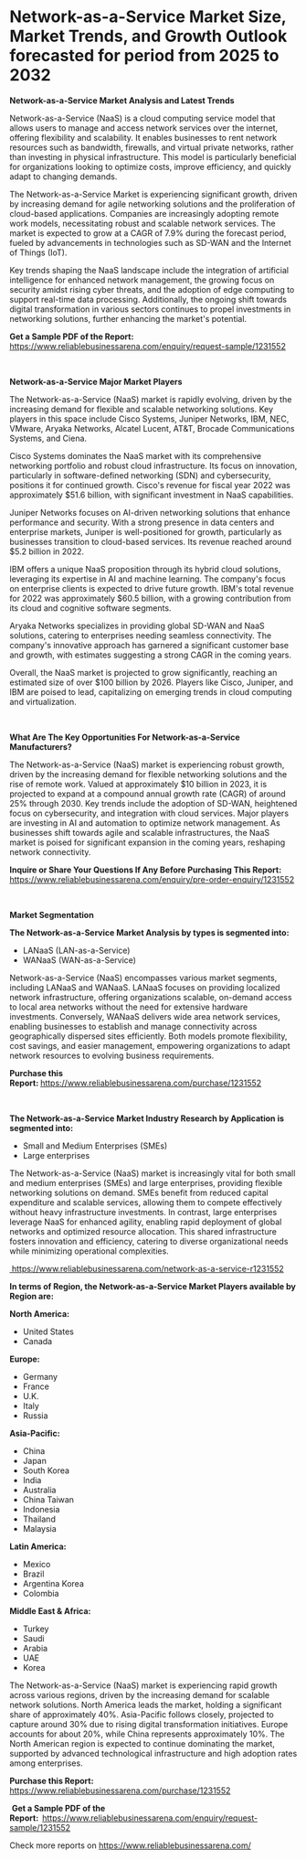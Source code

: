 <p><h1>Network-as-a-Service Market Size, Market Trends, and Growth Outlook forecasted for period from 2025 to 2032</h1></p><p><strong>Network-as-a-Service Market Analysis and Latest Trends</strong></p>
<p><p>Network-as-a-Service (NaaS) is a cloud computing service model that allows users to manage and access network services over the internet, offering flexibility and scalability. It enables businesses to rent network resources such as bandwidth, firewalls, and virtual private networks, rather than investing in physical infrastructure. This model is particularly beneficial for organizations looking to optimize costs, improve efficiency, and quickly adapt to changing demands.</p><p>The Network-as-a-Service Market is experiencing significant growth, driven by increasing demand for agile networking solutions and the proliferation of cloud-based applications. Companies are increasingly adopting remote work models, necessitating robust and scalable network services. The market is expected to grow at a CAGR of 7.9% during the forecast period, fueled by advancements in technologies such as SD-WAN and the Internet of Things (IoT).</p><p>Key trends shaping the NaaS landscape include the integration of artificial intelligence for enhanced network management, the growing focus on security amidst rising cyber threats, and the adoption of edge computing to support real-time data processing. Additionally, the ongoing shift towards digital transformation in various sectors continues to propel investments in networking solutions, further enhancing the market's potential.</p></p>
<p><strong>Get a Sample PDF of the Report:&nbsp;</strong> <a href="https://www.reliablebusinessarena.com/enquiry/request-sample/1231552?utm_campaign=2110&utm_medium=2&utm_source=Github&utm_content=ia&utm_term=15022025&utm_id=network-as-a-service">https://www.reliablebusinessarena.com/enquiry/request-sample/1231552</a></p>
<p>&nbsp;</p>
<p><strong>Network-as-a-Service Major Market Players</strong></p>
<p><p>The Network-as-a-Service (NaaS) market is rapidly evolving, driven by the increasing demand for flexible and scalable networking solutions. Key players in this space include Cisco Systems, Juniper Networks, IBM, NEC, VMware, Aryaka Networks, Alcatel Lucent, AT&T, Brocade Communications Systems, and Ciena.</p><p>Cisco Systems dominates the NaaS market with its comprehensive networking portfolio and robust cloud infrastructure. Its focus on innovation, particularly in software-defined networking (SDN) and cybersecurity, positions it for continued growth. Cisco's revenue for fiscal year 2022 was approximately $51.6 billion, with significant investment in NaaS capabilities.</p><p>Juniper Networks focuses on AI-driven networking solutions that enhance performance and security. With a strong presence in data centers and enterprise markets, Juniper is well-positioned for growth, particularly as businesses transition to cloud-based services. Its revenue reached around $5.2 billion in 2022.</p><p>IBM offers a unique NaaS proposition through its hybrid cloud solutions, leveraging its expertise in AI and machine learning. The company's focus on enterprise clients is expected to drive future growth. IBM's total revenue for 2022 was approximately $60.5 billion, with a growing contribution from its cloud and cognitive software segments.</p><p>Aryaka Networks specializes in providing global SD-WAN and NaaS solutions, catering to enterprises needing seamless connectivity. The company's innovative approach has garnered a significant customer base and growth, with estimates suggesting a strong CAGR in the coming years.</p><p>Overall, the NaaS market is projected to grow significantly, reaching an estimated size of over $100 billion by 2026. Players like Cisco, Juniper, and IBM are poised to lead, capitalizing on emerging trends in cloud computing and virtualization.</p></p>
<p>&nbsp;</p>
<p><strong>What Are The Key Opportunities For Network-as-a-Service Manufacturers?</strong></p>
<p><p>The Network-as-a-Service (NaaS) market is experiencing robust growth, driven by the increasing demand for flexible networking solutions and the rise of remote work. Valued at approximately $10 billion in 2023, it is projected to expand at a compound annual growth rate (CAGR) of around 25% through 2030. Key trends include the adoption of SD-WAN, heightened focus on cybersecurity, and integration with cloud services. Major players are investing in AI and automation to optimize network management. As businesses shift towards agile and scalable infrastructures, the NaaS market is poised for significant expansion in the coming years, reshaping network connectivity.</p></p>
<p><strong>Inquire or Share Your Questions If Any Before Purchasing This Report:</strong> <a href="https://www.reliablebusinessarena.com/enquiry/pre-order-enquiry/1231552?utm_campaign=2110&utm_medium=2&utm_source=Github&utm_content=ia&utm_term=15022025&utm_id=network-as-a-service">https://www.reliablebusinessarena.com/enquiry/pre-order-enquiry/1231552</a></p>
<p>&nbsp;</p>
<p><strong>Market Segmentation</strong></p>
<p><strong>The Network-as-a-Service Market Analysis by types is segmented into:</strong></p>
<p><ul><li>LANaaS (LAN-as-a-Service)</li><li>WANaaS (WAN-as-a-Service)</li></ul></p>
<p><p>Network-as-a-Service (NaaS) encompasses various market segments, including LANaaS and WANaaS. LANaaS focuses on providing localized network infrastructure, offering organizations scalable, on-demand access to local area networks without the need for extensive hardware investments. Conversely, WANaaS delivers wide area network services, enabling businesses to establish and manage connectivity across geographically dispersed sites efficiently. Both models promote flexibility, cost savings, and easier management, empowering organizations to adapt network resources to evolving business requirements.</p></p>
<p><strong>Purchase this Report:&nbsp;</strong><a href="https://www.reliablebusinessarena.com/purchase/1231552?utm_campaign=2110&utm_medium=2&utm_source=Github&utm_content=ia&utm_term=15022025&utm_id=network-as-a-service">https://www.reliablebusinessarena.com/purchase/1231552</a></p>
<p>&nbsp;</p>
<p><strong>The Network-as-a-Service Market Industry Research by Application is segmented into:</strong></p>
<p><ul><li>Small and Medium Enterprises (SMEs)</li><li>Large enterprises</li></ul></p>
<p><p>The Network-as-a-Service (NaaS) market is increasingly vital for both small and medium enterprises (SMEs) and large enterprises, providing flexible networking solutions on demand. SMEs benefit from reduced capital expenditure and scalable services, allowing them to compete effectively without heavy infrastructure investments. In contrast, large enterprises leverage NaaS for enhanced agility, enabling rapid deployment of global networks and optimized resource allocation. This shared infrastructure fosters innovation and efficiency, catering to diverse organizational needs while minimizing operational complexities.</p></p>
<p><a href="https://www.reliablebusinessarena.com/network-as-a-service-r1231552?utm_campaign=2110&utm_medium=2&utm_source=Github&utm_content=ia&utm_term=15022025&utm_id=network-as-a-service">&nbsp;https://www.reliablebusinessarena.com/network-as-a-service-r1231552</a></p>
<p><strong>In terms of Region, the Network-as-a-Service Market Players available by Region are:</strong></p>
<p>
    <p> <strong> North America: </strong>
        <ul>
            <li>United States</li>
            <li>Canada</li>
        </ul>
        </p> 
    <p> <strong> Europe: </strong>
        <ul>
            <li>Germany</li>
            <li>France</li>
            <li>U.K.</li>
            <li>Italy</li>
            <li>Russia</li>
        </ul>
        </p> 
    <p> <strong> Asia-Pacific: </strong>
        <ul>
            <li>China</li>
            <li>Japan</li>
            <li>South Korea</li>
            <li>India</li>
            <li>Australia</li>
            <li>China Taiwan</li>
            <li>Indonesia</li>
            <li>Thailand</li>
            <li>Malaysia</li>
        </ul>
        </p> 
    <p> <strong> Latin America: </strong>
        <ul>
            <li>Mexico</li>
            <li>Brazil</li>
            <li>Argentina Korea</li>
            <li>Colombia</li>
        </ul>
        </p> 
    <p> <strong> Middle East & Africa: </strong>
        <ul>
            <li>Turkey</li>
            <li>Saudi</li>
            <li>Arabia</li>
            <li>UAE</li>
            <li>Korea</li>
        </ul>
    </p>
    </p>
<p><p>The Network-as-a-Service (NaaS) market is experiencing rapid growth across various regions, driven by the increasing demand for scalable network solutions. North America leads the market, holding a significant share of approximately 40%. Asia-Pacific follows closely, projected to capture around 30% due to rising digital transformation initiatives. Europe accounts for about 20%, while China represents approximately 10%. The North American region is expected to continue dominating the market, supported by advanced technological infrastructure and high adoption rates among enterprises.</p></p>
<p><strong>Purchase this Report: </strong><a href="https://www.reliablebusinessarena.com/purchase/1231552?utm_campaign=2110&utm_medium=2&utm_source=Github&utm_content=ia&utm_term=15022025&utm_id=network-as-a-service">https://www.reliablebusinessarena.com/purchase/1231552</a></p>
<p>&nbsp;<strong>Get a Sample PDF of the Report:&nbsp;&nbsp;</strong><a href="https://www.reliablebusinessarena.com/enquiry/request-sample/1231552?utm_campaign=2110&utm_medium=2&utm_source=Github&utm_content=ia&utm_term=15022025&utm_id=network-as-a-service">https://www.reliablebusinessarena.com/enquiry/request-sample/1231552</a></p>
<p><strong></strong></p>
<p>Check more reports on <a href="https://www.reliablebusinessarena.com/?utm_campaign=2110&utm_medium=2&utm_source=Github&utm_content=ia&utm_term=15022025&utm_id=network-as-a-service">https://www.reliablebusinessarena.com/</a></p>
